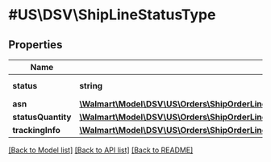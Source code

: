 # #US\DSV\ShipLineStatusType

## Properties

Name | Type | Description | Notes
------------ | ------------- | ------------- | -------------
**status** | **string** | Use 'Shipped' |
**asn** | [**\Walmart\Model\DSV\US\Orders\ShipOrderLinesRequestOrderLinesOrderLineInnerOrderLineStatusesOrderLineStatusInnerAsn**](ShipOrderLinesRequestOrderLinesOrderLineInnerOrderLineStatusesOrderLineStatusInnerAsn.md) |  | [optional]
**statusQuantity** | [**\Walmart\Model\DSV\US\Orders\ShipOrderLinesRequestOrderLinesOrderLineInnerOrderLineStatusesOrderLineStatusInnerStatusQuantity**](ShipOrderLinesRequestOrderLinesOrderLineInnerOrderLineStatusesOrderLineStatusInnerStatusQuantity.md) |  |
**trackingInfo** | [**\Walmart\Model\DSV\US\Orders\ShipOrderLinesRequestOrderLinesOrderLineInnerOrderLineStatusesOrderLineStatusInnerTrackingInfo**](ShipOrderLinesRequestOrderLinesOrderLineInnerOrderLineStatusesOrderLineStatusInnerTrackingInfo.md) |  |


[[Back to Model list]](../) [[Back to API list]](../../Api/US/DSV) [[Back to README]](../../README.md)
